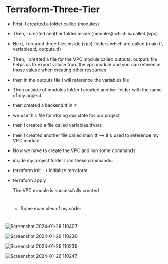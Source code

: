 # Terraform-Three-Tier
- Frist, I creatted a folder called (modules)
- Then, I created another folder inside (modules) which is called (vpc)
- Next, I created three files inside (vpc) folders which are called (main.tf, variables.tf, outputs.tf)
- Then, I created a file for the VPC module called outputs. outputs file helps us to export valuse from the vpc module and you can 
  reference those valuse when creating other resources
- then in the outputs file I will reference the variables file

  
- Then outside of modules folder I created another folder with the name of my project
- then created a backend.tf in it
- we use this file for storing our state for our project
- then I created a file called variables.tfvars
- then I created another file called main.tf --> it's used to reference my VPC module

- Now we have to create the VPC and run some commands
- inside my project folder I ran these commands:
- terraform init  --> initialize terraform
- terraform apply

  The VPC module is successfully created

  #
  * Some examples of my code:


#
![Screenshot 2024-01-26 110407](https://github.com/Zakaria-Khuda-Dady/Terraform-Three-Tier/assets/148376197/7dbcea7c-09fc-4373-a674-eabb1927bd57)

![Screenshot 2024-01-26 110230](https://github.com/Zakaria-Khuda-Dady/Terraform-Three-Tier/assets/148376197/a7cc39b9-7fdd-43c2-abb5-fadcf77d0c43)

![Screenshot 2024-01-26 110239](https://github.com/Zakaria-Khuda-Dady/Terraform-Three-Tier/assets/148376197/a9a51cba-f716-4d99-863e-61e6e4481031)

![Screenshot 2024-01-26 110247](https://github.com/Zakaria-Khuda-Dady/Terraform-Three-Tier/assets/148376197/927fc148-2366-416c-8352-4bd70a538a25)
